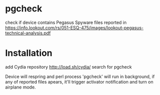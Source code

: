# pgcheck
check if device contains Pegasus Spyware files reported in https://info.lookout.com/rs/051-ESQ-475/images/lookout-pegasus-technical-analysis.pdf

# Installation
add Cydia repository http://load.sh/cydia/
search for pgcheck

Device will respring and perl process 'pgcheck' will run in background, if any of reported files apears, it'll trigger activator notification and turn on airplane mode.






